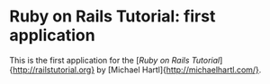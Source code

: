 # Ruby on Rails Tutorial: first application

This is the first application for the [*Ruby on Rails Tutorial*]{http://railstutorial.org} by [Michael Hartl]{http://michaelhartl.com/}.
